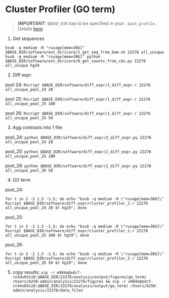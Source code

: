 # Cluster Profiler (GO term)

> **_IMPORTANT:_** `$BASE_DIR` has to be specified in your `.bash_profile`. Details [here](docs/0_before_you_start.md)



1. Get sequences
```
bsub -q medium -R "rusage[mem=30G]" $BASE_DIR/software/ext_diricore/1_get_seq_from_bam.sh 22276 all_unique
bsub -q medium -R "rusage[mem=30G]" python $BASE_DIR/software/ext_diricore/0_get_counts_from_cds.py 22276 all_unique hg19
```

2. Diff expr:

pool 24: `Rscript $BASE_DIR/software/diff_expr/1_diff_expr.r 22276 all_unique_pool_24 20`

pool 25: `Rscript $BASE_DIR/software/diff_expr/1_diff_expr.r 22276 all_unique_pool_25 100`

pool 26: `Rscript $BASE_DIR/software/diff_expr/1_diff_expr.r 22276 all_unique_pool_25 50`

3. Agg contrasts into 1 file:

pool_24: `python $BASE_DIR/software/diff_expr/2_diff_expr.py 22276 all_unique_pool_24 20`

pool_25: `python $BASE_DIR/software/diff_expr/2_diff_expr.py 22276 all_unique_pool_25 100`

pool_26: `python $BASE_DIR/software/diff_expr/2_diff_expr.py 22276 all_unique_pool_26 50`

4. GO term

pool_24: 

```
for t in 2 -2 1.5 -1.5; do echo "bsub -q medium -R \"rusage[mem=30G]\" Rscript $BASE_DIR/software/diff_expr/cluster_profiler_2.r 22276 all_unique_pool_24 20 $t hg19"; done
``` 

pool_25: 

```
for t in 2 -2 1.5 -1.5; do echo "bsub -q medium -R \"rusage[mem=30G]\" Rscript $BASE_DIR/software/diff_expr/cluster_profiler_2.r 22276 all_unique_pool_25 100 $t hg19"; done
```

pool_26: 

```
for t in 2 -2 1.5 -1.5; do echo "bsub -q medium -R \"rusage[mem=30G]\" Rscript $BASE_DIR/software/diff_expr/cluster_profiler_2.r 22276 all_unique_pool_26 50 $t hg19"; done
```

5. copy results: `scp -r e984a@odcf-cn34u03s10:$BASE_DIR/22276/analysis/output/figures/go_term/ /Users/b250-admin/analysis/22276/figures && scp -r e984a@odcf-cn34u03s10:$BASE_DIR/22276/analysis/output/go_term/ /Users/b250-admin/analysis/22276/data_files`

